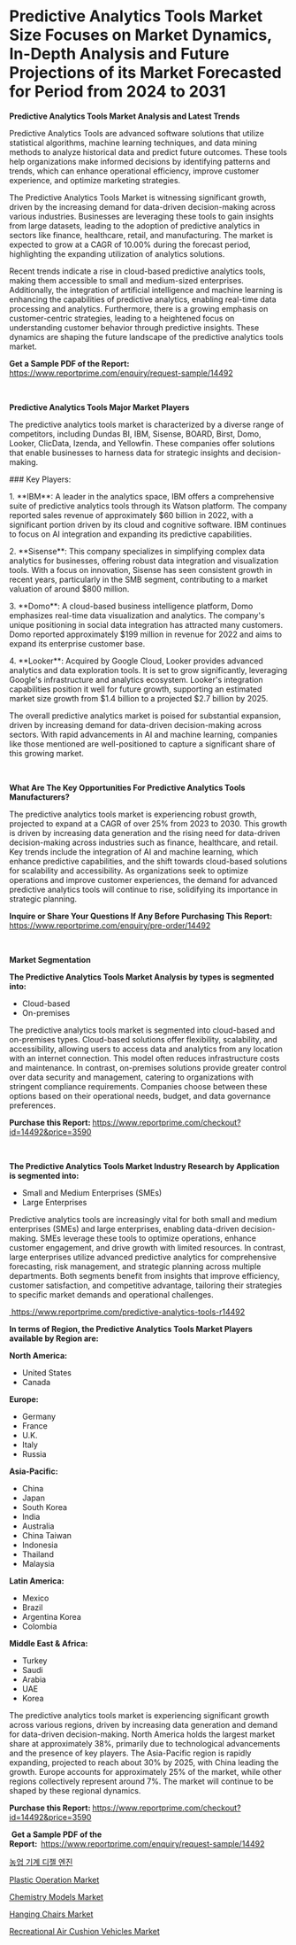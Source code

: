 <p><h1>Predictive Analytics Tools Market Size Focuses on Market Dynamics, In-Depth Analysis and Future Projections of its Market Forecasted for Period from 2024 to 2031</h1></p><p><strong>Predictive Analytics Tools Market Analysis and Latest Trends</strong></p>
<p><p>Predictive Analytics Tools are advanced software solutions that utilize statistical algorithms, machine learning techniques, and data mining methods to analyze historical data and predict future outcomes. These tools help organizations make informed decisions by identifying patterns and trends, which can enhance operational efficiency, improve customer experience, and optimize marketing strategies.</p><p>The Predictive Analytics Tools Market is witnessing significant growth, driven by the increasing demand for data-driven decision-making across various industries. Businesses are leveraging these tools to gain insights from large datasets, leading to the adoption of predictive analytics in sectors like finance, healthcare, retail, and manufacturing. The market is expected to grow at a CAGR of 10.00% during the forecast period, highlighting the expanding utilization of analytics solutions.</p><p>Recent trends indicate a rise in cloud-based predictive analytics tools, making them accessible to small and medium-sized enterprises. Additionally, the integration of artificial intelligence and machine learning is enhancing the capabilities of predictive analytics, enabling real-time data processing and analytics. Furthermore, there is a growing emphasis on customer-centric strategies, leading to a heightened focus on understanding customer behavior through predictive insights. These dynamics are shaping the future landscape of the predictive analytics tools market.</p></p>
<p><strong>Get a Sample PDF of the Report:&nbsp;</strong> <a href="https://www.reportprime.com/enquiry/request-sample/14492">https://www.reportprime.com/enquiry/request-sample/14492</a></p>
<p>&nbsp;</p>
<p><strong>Predictive Analytics Tools Major Market Players</strong></p>
<p><p>The predictive analytics tools market is characterized by a diverse range of competitors, including Dundas BI, IBM, Sisense, BOARD, Birst, Domo, Looker, ClicData, Izenda, and Yellowfin. These companies offer solutions that enable businesses to harness data for strategic insights and decision-making.</p><p>### Key Players:</p><p>1. **IBM**: A leader in the analytics space, IBM offers a comprehensive suite of predictive analytics tools through its Watson platform. The company reported sales revenue of approximately $60 billion in 2022, with a significant portion driven by its cloud and cognitive software. IBM continues to focus on AI integration and expanding its predictive capabilities.</p><p>2. **Sisense**: This company specializes in simplifying complex data analytics for businesses, offering robust data integration and visualization tools. With a focus on innovation, Sisense has seen consistent growth in recent years, particularly in the SMB segment, contributing to a market valuation of around $800 million.</p><p>3. **Domo**: A cloud-based business intelligence platform, Domo emphasizes real-time data visualization and analytics. The company's unique positioning in social data integration has attracted many customers. Domo reported approximately $199 million in revenue for 2022 and aims to expand its enterprise customer base.</p><p>4. **Looker**: Acquired by Google Cloud, Looker provides advanced analytics and data exploration tools. It is set to grow significantly, leveraging Google's infrastructure and analytics ecosystem. Looker's integration capabilities position it well for future growth, supporting an estimated market size growth from $1.4 billion to a projected $2.7 billion by 2025.</p><p>The overall predictive analytics market is poised for substantial expansion, driven by increasing demand for data-driven decision-making across sectors. With rapid advancements in AI and machine learning, companies like those mentioned are well-positioned to capture a significant share of this growing market.</p></p>
<p>&nbsp;</p>
<p><strong>What Are The Key Opportunities For Predictive Analytics Tools Manufacturers?</strong></p>
<p><p>The predictive analytics tools market is experiencing robust growth, projected to expand at a CAGR of over 25% from 2023 to 2030. This growth is driven by increasing data generation and the rising need for data-driven decision-making across industries such as finance, healthcare, and retail. Key trends include the integration of AI and machine learning, which enhance predictive capabilities, and the shift towards cloud-based solutions for scalability and accessibility. As organizations seek to optimize operations and improve customer experiences, the demand for advanced predictive analytics tools will continue to rise, solidifying its importance in strategic planning.</p></p>
<p><strong>Inquire or Share Your Questions If Any Before Purchasing This Report:</strong> <a href="https://www.reportprime.com/enquiry/pre-order/14492">https://www.reportprime.com/enquiry/pre-order/14492</a></p>
<p>&nbsp;</p>
<p><strong>Market Segmentation</strong></p>
<p><strong>The Predictive Analytics Tools Market Analysis by types is segmented into:</strong></p>
<p><ul><li>Cloud-based</li><li>On-premises</li></ul></p>
<p><p>The predictive analytics tools market is segmented into cloud-based and on-premises types. Cloud-based solutions offer flexibility, scalability, and accessibility, allowing users to access data and analytics from any location with an internet connection. This model often reduces infrastructure costs and maintenance. In contrast, on-premises solutions provide greater control over data security and management, catering to organizations with stringent compliance requirements. Companies choose between these options based on their operational needs, budget, and data governance preferences.</p></p>
<p><strong>Purchase this Report:&nbsp;</strong><a href="https://www.reportprime.com/checkout?id=14492&price=3590">https://www.reportprime.com/checkout?id=14492&price=3590</a></p>
<p>&nbsp;</p>
<p><strong>The Predictive Analytics Tools Market Industry Research by Application is segmented into:</strong></p>
<p><ul><li>Small and Medium Enterprises (SMEs)</li><li>Large Enterprises</li></ul></p>
<p><p>Predictive analytics tools are increasingly vital for both small and medium enterprises (SMEs) and large enterprises, enabling data-driven decision-making. SMEs leverage these tools to optimize operations, enhance customer engagement, and drive growth with limited resources. In contrast, large enterprises utilize advanced predictive analytics for comprehensive forecasting, risk management, and strategic planning across multiple departments. Both segments benefit from insights that improve efficiency, customer satisfaction, and competitive advantage, tailoring their strategies to specific market demands and operational challenges.</p></p>
<p><a href="https://www.reportprime.com/predictive-analytics-tools-r14492">&nbsp;https://www.reportprime.com/predictive-analytics-tools-r14492</a></p>
<p><strong>In terms of Region, the Predictive Analytics Tools Market Players available by Region are:</strong></p>
<p>
    <p> <strong> North America: </strong>
        <ul>
            <li>United States</li>
            <li>Canada</li>
        </ul>
        </p> 
    <p> <strong> Europe: </strong>
        <ul>
            <li>Germany</li>
            <li>France</li>
            <li>U.K.</li>
            <li>Italy</li>
            <li>Russia</li>
        </ul>
        </p> 
    <p> <strong> Asia-Pacific: </strong>
        <ul>
            <li>China</li>
            <li>Japan</li>
            <li>South Korea</li>
            <li>India</li>
            <li>Australia</li>
            <li>China Taiwan</li>
            <li>Indonesia</li>
            <li>Thailand</li>
            <li>Malaysia</li>
        </ul>
        </p> 
    <p> <strong> Latin America: </strong>
        <ul>
            <li>Mexico</li>
            <li>Brazil</li>
            <li>Argentina Korea</li>
            <li>Colombia</li>
        </ul>
        </p> 
    <p> <strong> Middle East & Africa: </strong>
        <ul>
            <li>Turkey</li>
            <li>Saudi</li>
            <li>Arabia</li>
            <li>UAE</li>
            <li>Korea</li>
        </ul>
    </p>
    </p>
<p><p>The predictive analytics tools market is experiencing significant growth across various regions, driven by increasing data generation and demand for data-driven decision-making. North America holds the largest market share at approximately 38%, primarily due to technological advancements and the presence of key players. The Asia-Pacific region is rapidly expanding, projected to reach about 30% by 2025, with China leading the growth. Europe accounts for approximately 25% of the market, while other regions collectively represent around 7%. The market will continue to be shaped by these regional dynamics.</p></p>
<p><strong>Purchase this Report: </strong><a href="https://www.reportprime.com/checkout?id=14492&price=3590">https://www.reportprime.com/checkout?id=14492&price=3590</a></p>
<p>&nbsp;<strong>Get a Sample PDF of the Report:&nbsp;&nbsp;</strong><a href="https://www.reportprime.com/enquiry/request-sample/14492">https://www.reportprime.com/enquiry/request-sample/14492</a></p>
<p><strong></strong></p>
<p><p><a href="https://medium.com/@manvir.kharay/%EC%84%B8%EA%B3%84-%EB%86%8D%EA%B8%B0%EA%B3%84-%EB%94%94%EC%A0%A4-%EC%97%94%EC%A7%84%EC%97%90-%EB%8C%80%ED%95%9C-%EC%8B%9C%EA%B0%81-%EC%8B%9C%EC%9E%A5-%EB%8F%99%ED%96%A5-%EA%B3%BC%EC%A0%9C-%EB%B0%8F-%EC%A0%84%EB%A7%9D-2024-2031-c802194b3098">농업 기계 디젤 엔진</a></p><p><a href="https://www.linkedin.com/pulse/plastic-operation-market-growth-outlook-from-2024-2031-projecting-sj9ue?trackingId=Gb8C%2FJcfSv%2BNLFyuudMxBw%3D%3D">Plastic Operation Market</a></p><p><a href="https://medium.com/@emiliomartelli542/the-chemistry-models-market-prioritizes-cost-control-and-efficiency-enhancement-9eded5d4b342">Chemistry Models Market</a></p><p><a href="https://issuu.com/reportprime-2/docs/hanging-chairs-market-size-2030.ppt_049ae58fbb02b8">Hanging Chairs Market</a></p><p><a href="https://issuu.com/reportprime-2/docs/recreational-air-cushion-vehicles-m_f247c7e729c89f">Recreational Air Cushion Vehicles Market</a></p></p>